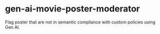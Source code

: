 # gen-ai-movie-poster-moderator
Flag poster that are not in semantic compliance with custom policies using Gen AI.
